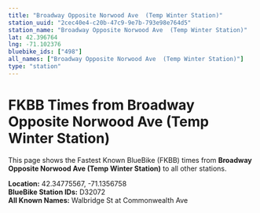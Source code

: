 ```yaml
---
title: "Broadway Opposite Norwood Ave  (Temp Winter Station)"
station_uuid: "2cec40e4-c20b-47c9-9e7b-793e98e764d5"
station_name: "Broadway Opposite Norwood Ave  (Temp Winter Station)"
lat: 42.396764
lng: -71.102376
bluebike_ids: ["498"]
all_names: ["Broadway Opposite Norwood Ave  (Temp Winter Station)"]
type: "station"
---
```


# FKBB Times from Broadway Opposite Norwood Ave  (Temp Winter Station)

This page shows the Fastest Known BlueBike (FKBB) times from **Broadway Opposite Norwood Ave  (Temp Winter Station)** to all other stations.

**Location:** 42.34775567, -71.1356758  
**BlueBike Station IDs:** D32072  
**All Known Names:** Walbridge St at Commonwealth Ave


